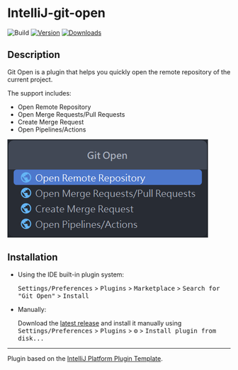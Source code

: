 # IntelliJ-git-open

![Build](https://github.com/iml885203/IntelliJ-git-open/workflows/Build/badge.svg)
[![Version](https://img.shields.io/jetbrains/plugin/v/24695-git-open.svg)](https://plugins.jetbrains.com/plugin/24695-git-open)
[![Downloads](https://img.shields.io/jetbrains/plugin/d/24695-git-open.svg)](https://plugins.jetbrains.com/plugin/24695-git-open)

## Description
<!-- Plugin description -->
Git Open is a plugin that helps you quickly open the remote repository of the current project.

The support includes:
- Open Remote Repository
- Open Merge Requests/Pull Requests
- Create Merge Request
- Open Pipelines/Actions
<!-- Plugin description end -->

![](readme/action-group.png)

## Installation

- Using the IDE built-in plugin system:
  
  <kbd>Settings/Preferences</kbd> > <kbd>Plugins</kbd> > <kbd>Marketplace</kbd> > <kbd>Search for "Git Open"</kbd> >
  <kbd>Install</kbd>
  
- Manually:

  Download the [latest release](https://github.com/iml885203/IntelliJ-git-open/releases/latest) and install it manually using
  <kbd>Settings/Preferences</kbd> > <kbd>Plugins</kbd> > <kbd>⚙️</kbd> > <kbd>Install plugin from disk...</kbd>


---
Plugin based on the [IntelliJ Platform Plugin Template][template].

[template]: https://github.com/JetBrains/intellij-platform-plugin-template
[docs:plugin-description]: https://plugins.jetbrains.com/docs/intellij/plugin-user-experience.html#plugin-description-and-presentation
